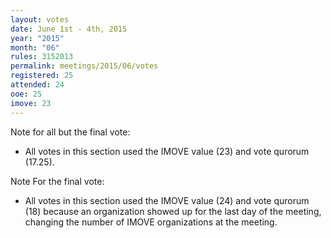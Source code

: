 ```yaml
---
layout: votes
date: June 1st - 4th, 2015
year: "2015"
month: "06"
rules: 3152013
permalink: meetings/2015/06/votes
registered: 25
attended: 24
ooe: 25
imove: 23
---
```


Note for all but the final vote:

* All votes in this section used the IMOVE value (23) and vote qurorum (17.25).

Note For the final vote:

* All votes in this section used the IMOVE value (24) and vote qurorum (18) because an organization showed up for the last day of the meeting, changing the number of IMOVE organizations at the meeting.
